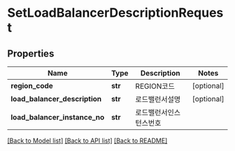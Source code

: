 # SetLoadBalancerDescriptionRequest

## Properties
Name | Type | Description | Notes
------------ | ------------- | ------------- | -------------
**region_code** | **str** | REGION코드 | [optional] 
**load_balancer_description** | **str** | 로드밸런서설명 | [optional] 
**load_balancer_instance_no** | **str** | 로드밸런서인스턴스번호 | 

[[Back to Model list]](../README.md#documentation-for-models) [[Back to API list]](../README.md#documentation-for-api-endpoints) [[Back to README]](../README.md)


